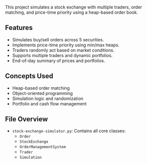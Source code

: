 This project simulates a stock exchange with multiple traders, order matching, and price-time priority using a heap-based order book.

## Features

- Simulates buy/sell orders across 5 securities.
- Implements price-time priority using min/max heaps.
- Traders randomly act based on market conditions.
- Supports multiple traders and dynamic portfolios.
- End-of-day summary of prices and portfolios.

## Concepts Used

- Heap-based order matching
- Object-oriented programming
- Simulation logic and randomization
- Portfolio and cash flow management

## File Overview

- `stock-exchange-simulator.py`: Contains all core classes:
  - `Order`
  - `StockExchange`
  - `OrderManagementSystem`
  - `Trader`
  - `Simulation`

